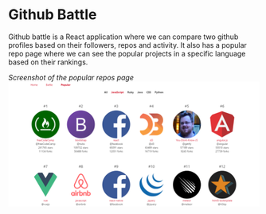 # Github Battle

Github battle is a React application where we can compare two github profiles based on their followers, repos and activity. It also has a popular repo page where we can see the popular projects in a specific language based on their rankings.

_Screenshot of the popular repos page_
![img](./popularpage.PNG)
